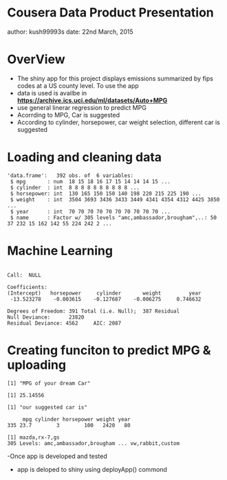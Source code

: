 Cousera Data Product Presentation
========================================================
author: kush99993s
date: 22nd March, 2015

OverView
========================================================

- The shiny app for this project displays emissions summarized by fips codes at a US county level. To use the app
- data is used is availbe in **https://archive.ics.uci.edu/ml/datasets/Auto+MPG**
- use general linerar regression to predict MPG
- Acorrding to MPG, Car is suggested
- According to cylinder, horsepower, car weight selection, different car is suggested

Loading and cleaning data
========================================================




```
'data.frame':	392 obs. of  6 variables:
 $ mpg       : num  18 15 18 16 17 15 14 14 14 15 ...
 $ cylinder  : int  8 8 8 8 8 8 8 8 8 8 ...
 $ horsepower: int  130 165 150 150 140 198 220 215 225 190 ...
 $ weight    : int  3504 3693 3436 3433 3449 4341 4354 4312 4425 3850 ...
 $ year      : int  70 70 70 70 70 70 70 70 70 70 ...
 $ name      : Factor w/ 305 levels "amc,ambassador,brougham",..: 50 37 232 15 162 142 55 224 242 2 ...
```

Machine Learning
========================================================



```

Call:  NULL

Coefficients:
(Intercept)   horsepower     cylinder       weight         year  
 -13.523278    -0.003615    -0.127687    -0.006275     0.746632  

Degrees of Freedom: 391 Total (i.e. Null);  387 Residual
Null Deviance:	    23820 
Residual Deviance: 4562 	AIC: 2087
```

Creating funciton to predict MPG & uploading
========================================================



```
[1] "MPG of your dream Car"
```

```
[1] 25.14556
```


```
[1] "our suggested car is"
```

```
     mpg cylinder horsepower weight year
335 23.7        3        100   2420   80
```

```
[1] mazda,rx-7,gs
305 Levels: amc,ambassador,brougham ... vw,rabbit,custom
```

-Once app is developed and tested
- app is deloped to shiny using deployApp() commond
